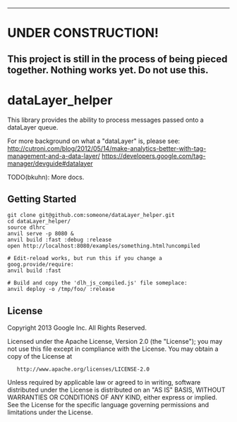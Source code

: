 ---------------------------------------
# UNDER CONSTRUCTION!

This project is still in the process of being pieced together. Nothing works yet. Do not use this.
---------------------------------------

# dataLayer_helper

This library provides the ability to process messages passed onto a dataLayer queue.

For more background on what a "dataLayer" is, please see:
http://cutroni.com/blog/2012/05/14/make-analytics-better-with-tag-management-and-a-data-layer/
https://developers.google.com/tag-manager/devguide#datalayer

TODO(bkuhn): More docs.


## Getting Started

    git clone git@github.com:someone/dataLayer_helper.git
    cd dataLayer_helper/
    source dlhrc
    anvil serve -p 8080 &
    anvil build :fast :debug :release
    open http://localhost:8080/examples/something.html?uncompiled

    # Edit-reload works, but run this if you change a goog.provide/require:
    anvil build :fast

    # Build and copy the 'dlh_js_compiled.js' file someplace:
    anvil deploy -o /tmp/foo/ :release

## License

   Copyright 2013 Google Inc. All Rights Reserved.

   Licensed under the Apache License, Version 2.0 (the "License");
   you may not use this file except in compliance with the License.
   You may obtain a copy of the License at

       http://www.apache.org/licenses/LICENSE-2.0

   Unless required by applicable law or agreed to in writing, software
   distributed under the License is distributed on an "AS IS" BASIS,
   WITHOUT WARRANTIES OR CONDITIONS OF ANY KIND, either express or implied.
   See the License for the specific language governing permissions and
   limitations under the License.

